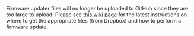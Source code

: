 Firmware updater files will no longer be uploaded to GitHub since they are too large to upload!
Please see [this wiki page](https://github.com/botletics/SIM7000-LTE-Shield/wiki/Updating-Firmware) for the latest instructions on where to get the appropriate files (from Dropbox) and how to perform a firmware update.
